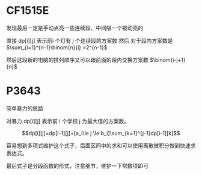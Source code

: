 # CF1515E

发现最后一定是手动点亮一些连续段，中间隔一个被动亮的

直接 dp[i][j] 表示前i 个灯有 j 个连续段的方案数 然后 对于段内方案数是 $\sum_{i=1}^{n-1}\binom{n}{i} =2^{n-1}$

然后这段新的电脑的排列顺序又可以跟前面的段内交换方案数 $\binom{i-j+1}{n}$ 

# P3643

简单暴力的思路

对暴力 dp[i][j] 表示前 i 个学校 j 为最大值的方案数。

$$dp[i][j]=dp[i-1][j]+[a_i\le j \le b_i]\sum_{k=1}^{j-1}dp[i-1][k]$$

容易想到多项式维护这个式子，后面区间中的求和可以使用离散微积分做到快速求表达式。

最后式子是分段函数的形式，注意细节，维护一下常数项即可


